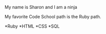 My name is Sharon and I am a ninja

My favorite Code School path is the Ruby path.

*Ruby
*HTML
*CSS
*SQL
